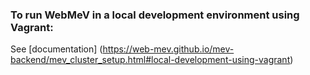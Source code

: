 ### To run WebMeV in a local development environment using Vagrant:

See [documentation] (https://web-mev.github.io/mev-backend/mev_cluster_setup.html#local-development-using-vagrant)

